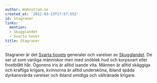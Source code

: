```yaml
---
author: Wahnstrom.se
created_at: '2012-03-13T17:57:55Z'
id: Stagraner
links:
  mention:
  - Skugglandet
  - Svarta hovet
title: Stagraner
---
```


Stagraner är det [Svarta hovets] generaler och varelser av [Skugglandet]. De ser ut som vanliga
människor men med snöblek hud och korpsvart eller frostblått hår. Ögonens iris är alltid isande
vita. Männen är alltid skäggiga och kraftiga krigare, kvinnorna är alltid undersköna, ibland späda
dyrkansvärda varelser och ibland smidiga och vältränade krigare.

  [Svarta hovets]: Svarta_hovet
  [Skugglandet]: Skugglandet